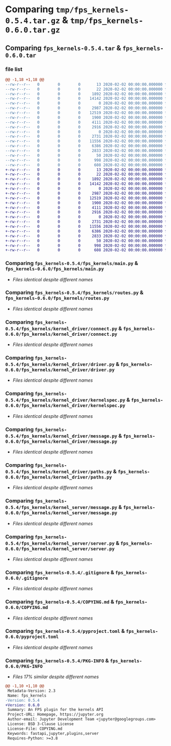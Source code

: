 # Comparing `tmp/fps_kernels-0.5.4.tar.gz` & `tmp/fps_kernels-0.6.0.tar.gz`

## Comparing `fps_kernels-0.5.4.tar` & `fps_kernels-0.6.0.tar`

### file list

```diff
@@ -1,18 +1,18 @@
--rw-r--r--   0        0        0       13 2020-02-02 00:00:00.000000 fps_kernels-0.5.4/MANIFEST.in
--rw-r--r--   0        0        0       22 2020-02-02 00:00:00.000000 fps_kernels-0.5.4/fps_kernels/__init__.py
--rw-r--r--   0        0        0     1892 2020-02-02 00:00:00.000000 fps_kernels-0.5.4/fps_kernels/main.py
--rw-r--r--   0        0        0    14142 2020-02-02 00:00:00.000000 fps_kernels-0.5.4/fps_kernels/routes.py
--rw-r--r--   0        0        0        0 2020-02-02 00:00:00.000000 fps_kernels-0.5.4/fps_kernels/kernel_driver/__init__.py
--rw-r--r--   0        0        0     2987 2020-02-02 00:00:00.000000 fps_kernels-0.5.4/fps_kernels/kernel_driver/connect.py
--rw-r--r--   0        0        0    12519 2020-02-02 00:00:00.000000 fps_kernels-0.5.4/fps_kernels/kernel_driver/driver.py
--rw-r--r--   0        0        0     1900 2020-02-02 00:00:00.000000 fps_kernels-0.5.4/fps_kernels/kernel_driver/kernelspec.py
--rw-r--r--   0        0        0     4111 2020-02-02 00:00:00.000000 fps_kernels-0.5.4/fps_kernels/kernel_driver/message.py
--rw-r--r--   0        0        0     2916 2020-02-02 00:00:00.000000 fps_kernels-0.5.4/fps_kernels/kernel_driver/paths.py
--rw-r--r--   0        0        0        0 2020-02-02 00:00:00.000000 fps_kernels-0.5.4/fps_kernels/kernel_server/__init__.py
--rw-r--r--   0        0        0     2731 2020-02-02 00:00:00.000000 fps_kernels-0.5.4/fps_kernels/kernel_server/message.py
--rw-r--r--   0        0        0    11556 2020-02-02 00:00:00.000000 fps_kernels-0.5.4/fps_kernels/kernel_server/server.py
--rw-r--r--   0        0        0     6386 2020-02-02 00:00:00.000000 fps_kernels-0.5.4/.gitignore
--rw-r--r--   0        0        0     2833 2020-02-02 00:00:00.000000 fps_kernels-0.5.4/COPYING.md
--rw-r--r--   0        0        0       50 2020-02-02 00:00:00.000000 fps_kernels-0.5.4/README.md
--rw-r--r--   0        0        0      998 2020-02-02 00:00:00.000000 fps_kernels-0.5.4/pyproject.toml
--rw-r--r--   0        0        0      608 2020-02-02 00:00:00.000000 fps_kernels-0.5.4/PKG-INFO
+-rw-r--r--   0        0        0       13 2020-02-02 00:00:00.000000 fps_kernels-0.6.0/MANIFEST.in
+-rw-r--r--   0        0        0       22 2020-02-02 00:00:00.000000 fps_kernels-0.6.0/fps_kernels/__init__.py
+-rw-r--r--   0        0        0     1892 2020-02-02 00:00:00.000000 fps_kernels-0.6.0/fps_kernels/main.py
+-rw-r--r--   0        0        0    14142 2020-02-02 00:00:00.000000 fps_kernels-0.6.0/fps_kernels/routes.py
+-rw-r--r--   0        0        0        0 2020-02-02 00:00:00.000000 fps_kernels-0.6.0/fps_kernels/kernel_driver/__init__.py
+-rw-r--r--   0        0        0     2987 2020-02-02 00:00:00.000000 fps_kernels-0.6.0/fps_kernels/kernel_driver/connect.py
+-rw-r--r--   0        0        0    12519 2020-02-02 00:00:00.000000 fps_kernels-0.6.0/fps_kernels/kernel_driver/driver.py
+-rw-r--r--   0        0        0     1900 2020-02-02 00:00:00.000000 fps_kernels-0.6.0/fps_kernels/kernel_driver/kernelspec.py
+-rw-r--r--   0        0        0     4111 2020-02-02 00:00:00.000000 fps_kernels-0.6.0/fps_kernels/kernel_driver/message.py
+-rw-r--r--   0        0        0     2916 2020-02-02 00:00:00.000000 fps_kernels-0.6.0/fps_kernels/kernel_driver/paths.py
+-rw-r--r--   0        0        0        0 2020-02-02 00:00:00.000000 fps_kernels-0.6.0/fps_kernels/kernel_server/__init__.py
+-rw-r--r--   0        0        0     2731 2020-02-02 00:00:00.000000 fps_kernels-0.6.0/fps_kernels/kernel_server/message.py
+-rw-r--r--   0        0        0    11556 2020-02-02 00:00:00.000000 fps_kernels-0.6.0/fps_kernels/kernel_server/server.py
+-rw-r--r--   0        0        0     6386 2020-02-02 00:00:00.000000 fps_kernels-0.6.0/.gitignore
+-rw-r--r--   0        0        0     2833 2020-02-02 00:00:00.000000 fps_kernels-0.6.0/COPYING.md
+-rw-r--r--   0        0        0       50 2020-02-02 00:00:00.000000 fps_kernels-0.6.0/README.md
+-rw-r--r--   0        0        0      998 2020-02-02 00:00:00.000000 fps_kernels-0.6.0/pyproject.toml
+-rw-r--r--   0        0        0      608 2020-02-02 00:00:00.000000 fps_kernels-0.6.0/PKG-INFO
```

### Comparing `fps_kernels-0.5.4/fps_kernels/main.py` & `fps_kernels-0.6.0/fps_kernels/main.py`

 * *Files identical despite different names*

### Comparing `fps_kernels-0.5.4/fps_kernels/routes.py` & `fps_kernels-0.6.0/fps_kernels/routes.py`

 * *Files identical despite different names*

### Comparing `fps_kernels-0.5.4/fps_kernels/kernel_driver/connect.py` & `fps_kernels-0.6.0/fps_kernels/kernel_driver/connect.py`

 * *Files identical despite different names*

### Comparing `fps_kernels-0.5.4/fps_kernels/kernel_driver/driver.py` & `fps_kernels-0.6.0/fps_kernels/kernel_driver/driver.py`

 * *Files identical despite different names*

### Comparing `fps_kernels-0.5.4/fps_kernels/kernel_driver/kernelspec.py` & `fps_kernels-0.6.0/fps_kernels/kernel_driver/kernelspec.py`

 * *Files identical despite different names*

### Comparing `fps_kernels-0.5.4/fps_kernels/kernel_driver/message.py` & `fps_kernels-0.6.0/fps_kernels/kernel_driver/message.py`

 * *Files identical despite different names*

### Comparing `fps_kernels-0.5.4/fps_kernels/kernel_driver/paths.py` & `fps_kernels-0.6.0/fps_kernels/kernel_driver/paths.py`

 * *Files identical despite different names*

### Comparing `fps_kernels-0.5.4/fps_kernels/kernel_server/message.py` & `fps_kernels-0.6.0/fps_kernels/kernel_server/message.py`

 * *Files identical despite different names*

### Comparing `fps_kernels-0.5.4/fps_kernels/kernel_server/server.py` & `fps_kernels-0.6.0/fps_kernels/kernel_server/server.py`

 * *Files identical despite different names*

### Comparing `fps_kernels-0.5.4/.gitignore` & `fps_kernels-0.6.0/.gitignore`

 * *Files identical despite different names*

### Comparing `fps_kernels-0.5.4/COPYING.md` & `fps_kernels-0.6.0/COPYING.md`

 * *Files identical despite different names*

### Comparing `fps_kernels-0.5.4/pyproject.toml` & `fps_kernels-0.6.0/pyproject.toml`

 * *Files identical despite different names*

### Comparing `fps_kernels-0.5.4/PKG-INFO` & `fps_kernels-0.6.0/PKG-INFO`

 * *Files 17% similar despite different names*

```diff
@@ -1,10 +1,10 @@
 Metadata-Version: 2.3
 Name: fps_kernels
-Version: 0.5.4
+Version: 0.6.0
 Summary: An FPS plugin for the kernels API
 Project-URL: Homepage, https://jupyter.org
 Author-email: Jupyter Development Team <jupyter@googlegroups.com>
 License: BSD 3-Clause License
 License-File: COPYING.md
 Keywords: fastapi,jupyter,plugins,server
 Requires-Python: >=3.8
```

